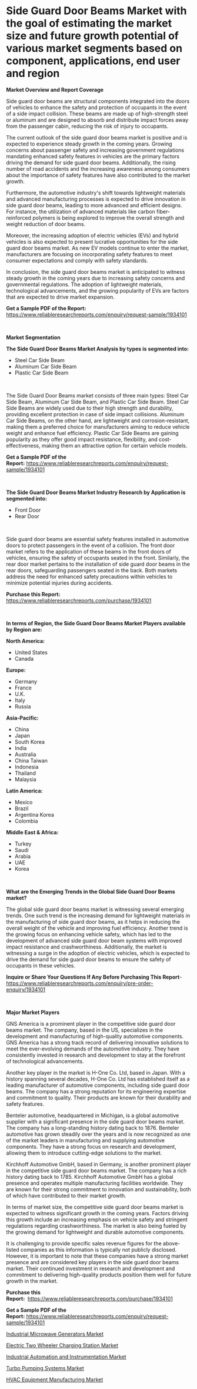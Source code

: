 <p><h1>Side Guard Door Beams Market with the goal of estimating the market size and future growth potential of various market segments based on component, applications, end user and region</h1></p><p><strong>Market Overview and Report Coverage</strong></p>
<p><p>Side guard door beams are structural components integrated into the doors of vehicles to enhance the safety and protection of occupants in the event of a side impact collision. These beams are made up of high-strength steel or aluminum and are designed to absorb and distribute impact forces away from the passenger cabin, reducing the risk of injury to occupants.</p><p>The current outlook of the side guard door beams market is positive and is expected to experience steady growth in the coming years. Growing concerns about passenger safety and increasing government regulations mandating enhanced safety features in vehicles are the primary factors driving the demand for side guard door beams. Additionally, the rising number of road accidents and the increasing awareness among consumers about the importance of safety features have also contributed to the market growth.</p><p>Furthermore, the automotive industry's shift towards lightweight materials and advanced manufacturing processes is expected to drive innovation in side guard door beams, leading to more advanced and efficient designs. For instance, the utilization of advanced materials like carbon fiber-reinforced polymers is being explored to improve the overall strength and weight reduction of door beams.</p><p>Moreover, the increasing adoption of electric vehicles (EVs) and hybrid vehicles is also expected to present lucrative opportunities for the side guard door beams market. As new EV models continue to enter the market, manufacturers are focusing on incorporating safety features to meet consumer expectations and comply with safety standards.</p><p>In conclusion, the side guard door beams market is anticipated to witness steady growth in the coming years due to increasing safety concerns and governmental regulations. The adoption of lightweight materials, technological advancements, and the growing popularity of EVs are factors that are expected to drive market expansion.</p></p>
<p><strong>Get a Sample PDF of the Report:</strong> <a href="https://www.reliableresearchreports.com/enquiry/request-sample/1934101">https://www.reliableresearchreports.com/enquiry/request-sample/1934101</a></p>
<p>&nbsp;</p>
<p><strong>Market Segmentation</strong></p>
<p><strong>The Side Guard Door Beams Market Analysis by types is segmented into:</strong></p>
<p><ul><li>Steel Car Side Beam</li><li>Aluminum Car Side Beam</li><li>Plastic Car Side Beam</li></ul></p>
<p>&nbsp;</p>
<p><p>The Side Guard Door Beams market consists of three main types: Steel Car Side Beam, Aluminum Car Side Beam, and Plastic Car Side Beam. Steel Car Side Beams are widely used due to their high strength and durability, providing excellent protection in case of side impact collisions. Aluminum Car Side Beams, on the other hand, are lightweight and corrosion-resistant, making them a preferred choice for manufacturers aiming to reduce vehicle weight and enhance fuel efficiency. Plastic Car Side Beams are gaining popularity as they offer good impact resistance, flexibility, and cost-effectiveness, making them an attractive option for certain vehicle models.</p></p>
<p><strong>Get a Sample PDF of the Report:</strong>&nbsp;<a href="https://www.reliableresearchreports.com/enquiry/request-sample/1934101">https://www.reliableresearchreports.com/enquiry/request-sample/1934101</a></p>
<p>&nbsp;</p>
<p><strong>The Side Guard Door Beams Market Industry Research by Application is segmented into:</strong></p>
<p><ul><li>Front Door</li><li>Rear Door</li></ul></p>
<p>&nbsp;</p>
<p><p>Side guard door beams are essential safety features installed in automotive doors to protect passengers in the event of a collision. The front door market refers to the application of these beams in the front doors of vehicles, ensuring the safety of occupants seated in the front. Similarly, the rear door market pertains to the installation of side guard door beams in the rear doors, safeguarding passengers seated in the back. Both markets address the need for enhanced safety precautions within vehicles to minimize potential injuries during accidents.</p></p>
<p><strong>Purchase this Report:</strong>&nbsp; <a href="https://www.reliableresearchreports.com/purchase/1934101">https://www.reliableresearchreports.com/purchase/1934101</a></p>
<p>&nbsp;</p>
<p><strong>In terms of Region, the Side Guard Door Beams Market Players available by Region are:</strong></p>
<p>
    <p> <strong> North America: </strong>
        <ul>
            <li>United States</li>
            <li>Canada</li>
        </ul>
        </p> 
    <p> <strong> Europe: </strong>
        <ul>
            <li>Germany</li>
            <li>France</li>
            <li>U.K.</li>
            <li>Italy</li>
            <li>Russia</li>
        </ul>
        </p> 
    <p> <strong> Asia-Pacific: </strong>
        <ul>
            <li>China</li>
            <li>Japan</li>
            <li>South Korea</li>
            <li>India</li>
            <li>Australia</li>
            <li>China Taiwan</li>
            <li>Indonesia</li>
            <li>Thailand</li>
            <li>Malaysia</li>
        </ul>
        </p> 
    <p> <strong> Latin America: </strong>
        <ul>
            <li>Mexico</li>
            <li>Brazil</li>
            <li>Argentina Korea</li>
            <li>Colombia</li>
        </ul>
        </p> 
    <p> <strong> Middle East & Africa: </strong>
        <ul>
            <li>Turkey</li>
            <li>Saudi</li>
            <li>Arabia</li>
            <li>UAE</li>
            <li>Korea</li>
        </ul>
    </p>
    </p>
<p>&nbsp;</p>
<p><strong>What are the Emerging Trends in the Global Side Guard Door Beams market?</strong></p>
<p><p>The global side guard door beams market is witnessing several emerging trends. One such trend is the increasing demand for lightweight materials in the manufacturing of side guard door beams, as it helps in reducing the overall weight of the vehicle and improving fuel efficiency. Another trend is the growing focus on enhancing vehicle safety, which has led to the development of advanced side guard door beam systems with improved impact resistance and crashworthiness. Additionally, the market is witnessing a surge in the adoption of electric vehicles, which is expected to drive the demand for side guard door beams to ensure the safety of occupants in these vehicles.</p></p>
<p><strong>Inquire or Share Your Questions If Any Before Purchasing This Report</strong>- <a href="https://www.reliableresearchreports.com/enquiry/pre-order-enquiry/1934101">https://www.reliableresearchreports.com/enquiry/pre-order-enquiry/1934101</a></p>
<p>&nbsp;</p>
<p><strong>Major Market Players</strong></p>
<p><p>GNS America is a prominent player in the competitive side guard door beams market. The company, based in the US, specializes in the development and manufacturing of high-quality automotive components. GNS America has a strong track record of delivering innovative solutions to meet the ever-evolving demands of the automotive industry. They have consistently invested in research and development to stay at the forefront of technological advancements.</p><p>Another key player in the market is H-One Co. Ltd, based in Japan. With a history spanning several decades, H-One Co. Ltd has established itself as a leading manufacturer of automotive components, including side guard door beams. The company has a strong reputation for its engineering expertise and commitment to quality. Their products are known for their durability and safety features.</p><p>Benteler automotive, headquartered in Michigan, is a global automotive supplier with a significant presence in the side guard door beams market. The company has a long-standing history dating back to 1876. Benteler automotive has grown steadily over the years and is now recognized as one of the market leaders in manufacturing and supplying automotive components. They have a strong focus on research and development, allowing them to introduce cutting-edge solutions to the market.</p><p>Kirchhoff Automotive GmbH, based in Germany, is another prominent player in the competitive side guard door beams market. The company has a rich history dating back to 1785. Kirchhoff Automotive GmbH has a global presence and operates multiple manufacturing facilities worldwide. They are known for their strong commitment to innovation and sustainability, both of which have contributed to their market growth.</p><p>In terms of market size, the competitive side guard door beams market is expected to witness significant growth in the coming years. Factors driving this growth include an increasing emphasis on vehicle safety and stringent regulations regarding crashworthiness. The market is also being fueled by the growing demand for lightweight and durable automotive components.</p><p>It is challenging to provide specific sales revenue figures for the above-listed companies as this information is typically not publicly disclosed. However, it is important to note that these companies have a strong market presence and are considered key players in the side guard door beams market. Their continued investment in research and development and commitment to delivering high-quality products position them well for future growth in the market.</p></p>
<p><strong>Purchase this Report:</strong>&nbsp;&nbsp;<a href="https://www.reliableresearchreports.com/purchase/1934101">https://www.reliableresearchreports.com/purchase/1934101</a></p>
<p></p>
<p><strong>Get a Sample PDF of the Report:</strong>&nbsp;<a href="https://www.reliableresearchreports.com/enquiry/request-sample/1934101">https://www.reliableresearchreports.com/enquiry/request-sample/1934101</a></p>
<p><p><a href="https://www.linkedin.com/pulse/industrial-microwave-generators-market-research-report-provides-wkyze/">Industrial Microwave Generators Market</a></p><p><a href="https://github.com/JameTravis/Market-Research-Report-List-2/blob/main/electric-two-wheeler-charging-station-market.md">Electric Two Wheeler Charging Station Market</a></p><p><a href="https://medium.com/@zoeyjohns1903/industrial-automation-and-instrumentation-market-size-and-market-trends-complete-industry-overview-9734899c216a">Industrial Automation and Instrumentation Market</a></p><p><a href="https://www.linkedin.com/pulse/turbo-pumping-systems-market-challenges-opportunities-1fzre/">Turbo Pumping Systems Market</a></p><p><a href="https://medium.com/@kaceyrath/hvac-equipment-manufacturing-market-comprehensive-assessment-by-type-application-and-geography-e0242f1cf210">HVAC Equipment Manufacturing Market</a></p></p>